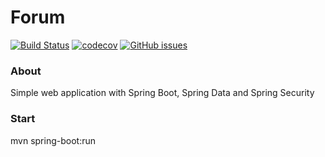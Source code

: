 # Forum
[![Build Status](https://travis-ci.com/gg731/forum.svg?branch=master)](https://travis-ci.com/gg731/forum)
[![codecov](https://codecov.io/gh/gg731/forum/branch/master/graph/badge.svg)](https://codecov.io/gh/gg731/forum)
[![GitHub issues](https://img.shields.io/github/issues/gg731/forum)](https://github.com/gg731/forum/issues)


### About
Simple web application with Spring Boot, Spring Data and Spring Security

### Start
 mvn spring-boot:run